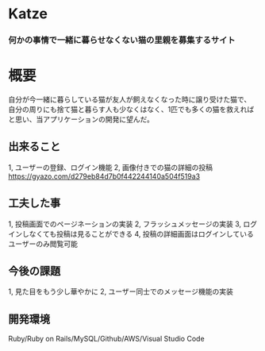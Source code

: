 # Katze
### 何かの事情で一緒に暮らせなくない猫の里親を募集するサイト
# 概要
自分が今一緒に暮らしている猫が友人が飼えなくなった時に譲り受けた猫で、
自分の周りにも捨て猫と暮らす人も少なくはなく、1匹でも多くの猫を救えればと思い、当アプリケーションの開発に望んだ。
## 出来ること
1, ユーザーの登録、ログイン機能
2, 画像付きでの猫の詳細の投稿
https://gyazo.com/d279eb84d7b0f442244140a504f519a3
## 工夫した事
1, 投稿画面でのページネーションの実装
2, フラッシュメッセージの実装
3, ログインしなくても投稿は見ることができる
4, 投稿の詳細画面はログインしているユーザーのみ閲覧可能
## 今後の課題
1, 見た目をもう少し華やかに
2, ユーザー同士でのメッセージ機能の実装
## 開発環境
Ruby/Ruby on Rails/MySQL/Github/AWS/Visual Studio Code


